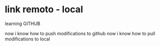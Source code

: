 # link remoto - local
learning GITHUB

now i know how to push modifications to github
now i know how to pull modifications to local
